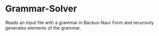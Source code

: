 # Grammar-Solver
Reads an input file with a grammar in Backus-Naur Form and recursivly generates elements of the grammar.
